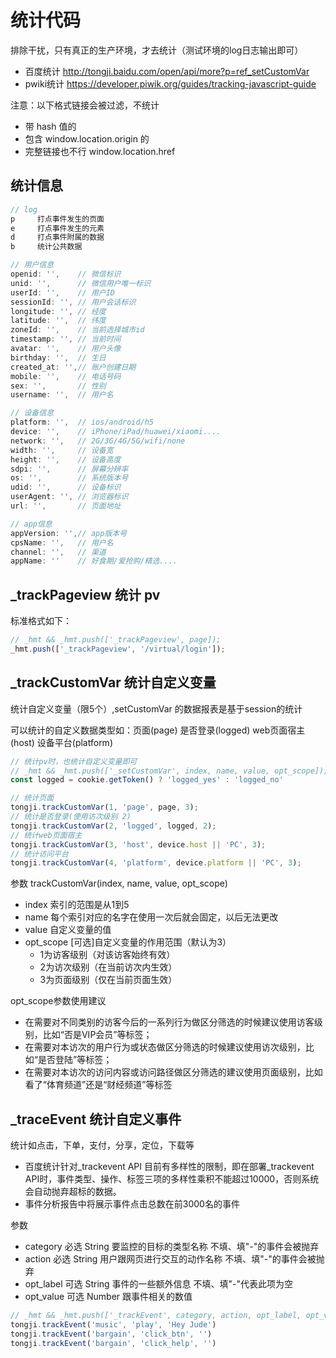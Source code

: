 # 统计代码

排除干扰，只有真正的生产环境，才去统计（测试环境的log日志输出即可）

- 百度统计   http://tongji.baidu.com/open/api/more?p=ref_setCustomVar
- pwiki统计 https://developer.piwik.org/guides/tracking-javascript-guide

注意：以下格式链接会被过滤，不统计

- 带 hash 值的
- 包含 window.location.origin 的
- 完整链接也不行 window.location.href

## 统计信息

```js
// log
p     打点事件发生的页面
e     打点事件发生的元素
d     打点事件附属的数据
b     统计公共数据

// 用户信息
openid: '',    // 微信标识
unid: '',      // 微信用户唯一标识
userId: '',    // 用户ID
sessionId: '', // 用户会话标识
longitude: '', // 经度
latitude: '',  // 纬度
zoneId: '',    // 当前选择城市id
timestamp: '', // 当前时间
avatar: '',    // 用户头像
birthday: '',  // 生日
created_at: '',// 账户创建日期
mobile: '',    // 电话号码
sex: '',       // 性别
username: '',  // 用户名

// 设备信息
platform: '',  // ios/android/h5
device: '',    // iPhone/iPad/huawei/xiaomi....
network: '',   // 2G/3G/4G/5G/wifi/none
width: '',     // 设备宽
height: '',    // 设备高度
sdpi: '',      // 屏幕分辨率
os: '',        // 系统版本号
udid: '',      // 设备标识
userAgent: '', // 浏览器标识
url: '',       // 页面地址

// app信息
appVersion: '',// app版本号
cpsName: '',   // 用户名
channel: '',   // 渠道
appName: ''    // 好食期/爱抢购/精选....
```

## _trackPageview 统计 pv

标准格式如下：

```js
// _hmt && _hmt.push(['_trackPageview', page]);
_hmt.push(['_trackPageview', '/virtual/login']);
```

## _trackCustomVar 统计自定义变量

统计自定义变量（限5个）,setCustomVar 的数据报表是基于session的统计

可以统计的自定义数据类型如：页面(page) 是否登录(logged) web页面宿主(host) 设备平台(platform)

```js
// 统计pv时，也统计自定义变量即可
// _hmt && _hmt.push(['_setCustomVar', index, name, value, opt_scope]);
const logged = cookie.getToken() ? 'logged_yes' : 'logged_no'

// 统计页面
tongji.trackCustomVar(1, 'page', page, 3);
// 统计是否登录(使用访次级别 2)
tongji.trackCustomVar(2, 'logged', logged, 2);
// 统计web页面宿主
tongji.trackCustomVar(3, 'host', device.host || 'PC', 3);
// 统计访问平台
tongji.trackCustomVar(4, 'platform', device.platform || 'PC', 3);
```

参数 trackCustomVar(index, name, value, opt_scope)

- index 索引的范围是从1到5
- name  每个索引对应的名字在使用一次后就会固定，以后无法更改
- value 自定义变量的值
- opt_scope [可选]自定义变量的作用范围（默认为3）
  - 1为访客级别（对该访客始终有效）
  - 2为访次级别（在当前访次内生效）
  - 3为页面级别（仅在当前页面生效）

opt_scope参数使用建议

- 在需要对不同类别的访客今后的一系列行为做区分筛选的时候建议使用访客级别，比如“否是VIP会员”等标签；
- 在需要对本访次的用户行为或状态做区分筛选的时候建议使用访次级别，比如“是否登陆”等标签；
- 在需要对本访次的访问内容或访问路径做区分筛选的建议使用页面级别，比如看了“体育频道”还是“财经频道”等标签

## _traceEvent 统计自定义事件

统计如点击，下单，支付，分享，定位，下载等

- 百度统计针对_trackevent API 目前有多样性的限制，即在部署_trackevent API时，事件类型、操作、标签三项的多样性乘积不能超过10000，否则系统会自动抛弃超标的数据。
- 事件分析报告中将展示事件点击总数在前3000名的事件

参数

- category 必选 String 要监控的目标的类型名称 不填、填"-"的事件会被抛弃
- action   必选 String 用户跟网页进行交互的动作名称 不填、填"-"的事件会被抛弃
- opt_label 可选 String 事件的一些额外信息 不填、填"-"代表此项为空
- opt_value 可选 Number 跟事件相关的数值

```js
// _hmt && _hmt.push(['_trackEvent', category, action, opt_label, opt_value]);
tongji.trackEvent('music', 'play', 'Hey Jude')
tongji.trackEvent('bargain', 'click_btn', '')
tongji.trackEvent('bargain', 'click_help', '')
```
